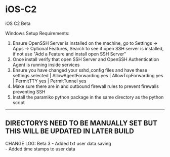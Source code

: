 # iOS-C2

iOS C2 Beta 

Windows Setup Requirements: 

1. Ensure OpenSSH Server is installed on the machine, go to Settings -> Apps -> Optional Features, Search to see if open SSH server is installed, if not use "Add a Feature and install open SSH Server"
2. Once install verify that open SSH Server and OpenSSH Authentication Agent is running inside services
3. Ensure you have changed your sshd_config files and have these settings selected | AllowAgentForwarding yes | AllowTcpForwarding yes |  PermitTTY yes | PermitTunnel yes
4. Make sure there are in and outbound firewall rules to prevent firewalls preventing SSH
5. Install the paramiko python package in the same directory as the python script

-----------------------------------------------------------------------------
DIRECTORYS NEED TO BE MANUALLY SET BUT THIS WILL BE UPDATED IN LATER BUILD
-----------------------------------------------------------------------------

CHANGE LOG: Beta 3  - Added txt user data saving  
                   -  Added time stamps to user data
